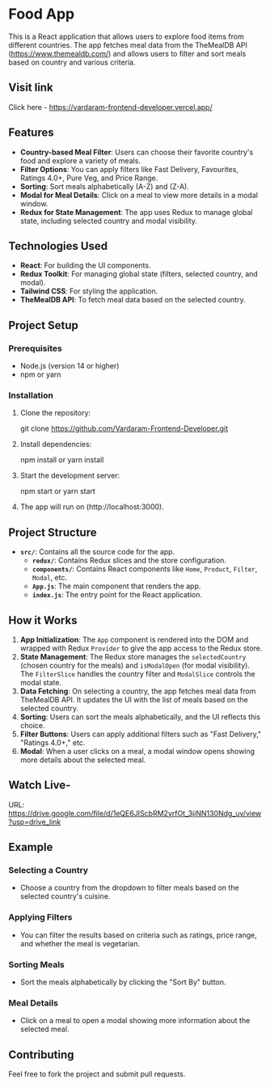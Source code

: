 # Food App

This is a React application that allows users to explore food items from different countries. The app fetches meal data from the TheMealDB API (https://www.themealdb.com/) and allows users to filter and sort meals based on country and various criteria.

## Visit link

Click here - https://vardaram-frontend-developer.vercel.app/

## Features
- **Country-based Meal Filter**: Users can choose their favorite country's food and explore a variety of meals.
- **Filter Options**: You can apply filters like Fast Delivery, Favourites, Ratings 4.0+, Pure Veg, and Price Range.
- **Sorting**: Sort meals alphabetically (A-Z) and (Z-A).
- **Modal for Meal Details**: Click on a meal to view more details in a modal window.
- **Redux for State Management**: The app uses Redux to manage global state, including selected country and modal visibility.

## Technologies Used
- **React**: For building the UI components.
- **Redux Toolkit**: For managing global state (filters, selected country, and modal).
- **Tailwind CSS**: For styling the application.
- **TheMealDB API**: To fetch meal data based on the selected country.




## Project Setup

### Prerequisites
- Node.js (version 14 or higher)
- npm or yarn

### Installation
1. Clone the repository:
   
   git clone https://github.com/Vardaram-Frontend-Developer.git
   

2. Install dependencies:

   npm install
   or
   yarn install

3. Start the development server:
   
   npm start
   or
   yarn start

4. The app will run on (http://localhost:3000).




## Project Structure

- **`src/`**: Contains all the source code for the app.
  - **`redux/`**: Contains Redux slices and the store configuration.
  - **`components/`**: Contains React components like `Home`, `Product`, `Filter`, `Modal`, etc.
  - **`App.js`**: The main component that renders the app.
  - **`index.js`**: The entry point for the React application.



## How it Works

1. **App Initialization**: The `App` component is rendered into the DOM and wrapped with Redux `Provider` to give the app access to the Redux store.
2. **State Management**: The Redux store manages the `selectedCountry` (chosen country for the meals) and `isModalOpen` (for modal visibility). The `FilterSlice` handles the country filter and `ModalSlice` controls the modal state.
3. **Data Fetching**: On selecting a country, the app fetches meal data from TheMealDB API. It updates the UI with the list of meals based on the selected country.
4. **Sorting**: Users can sort the meals alphabetically, and the UI reflects this choice.
5. **Filter Buttons**: Users can apply additional filters such as "Fast Delivery," "Ratings 4.0+," etc.
6. **Modal**: When a user clicks on a meal, a modal window opens showing more details about the selected meal.



## Watch Live-

URL: https://drive.google.com/file/d/1eQE6JIScbRM2yrfOt_3ijNN130Ndg_uv/view?usp=drive_link

## Example

### Selecting a Country
- Choose a country from the dropdown to filter meals based on the selected country's cuisine.

### Applying Filters
- You can filter the results based on criteria such as ratings, price range, and whether the meal is vegetarian.

### Sorting Meals
- Sort the meals alphabetically by clicking the "Sort By" button.

### Meal Details
- Click on a meal to open a modal showing more information about the selected meal.


## Contributing

Feel free to fork the project and submit pull requests.